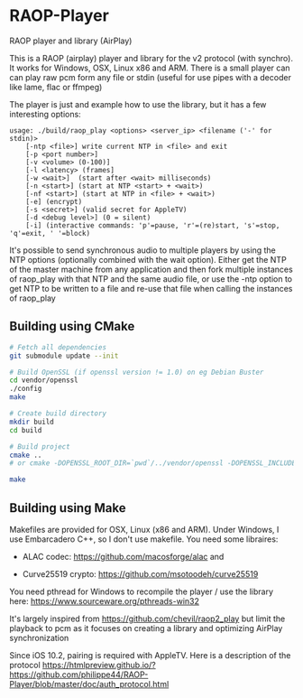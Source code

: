 # RAOP-Player

RAOP player and library (AirPlay)

This is a RAOP (airplay) player and library for the v2 protocol (with synchro). It works for Windows, OSX, Linux x86 and ARM.
There is a small player can can play raw pcm form any file or stdin (useful for use pipes with a decoder like lame, flac or ffmpeg)

The player is just and example how to use the library, but it has a few interesting options:

```text
usage: ./build/raop_play <options> <server_ip> <filename ('-' for stdin)>
	[-ntp <file>] write current NTP in <file> and exit
	[-p <port number>]
	[-v <volume> (0-100)]
	[-l <latency> (frames]
	[-w <wait>]  (start after <wait> milliseconds)
	[-n <start>] (start at NTP <start> + <wait>)
	[-nf <start>] (start at NTP in <file> + <wait>)
	[-e] (encrypt)
	[-s <secret>] (valid secret for AppleTV)
	[-d <debug level>] (0 = silent)
	[-i] (interactive commands: 'p'=pause, 'r'=(re)start, 's'=stop, 'q'=exit, ' '=block)
```

It's possible to send synchronous audio to multiple players by using the NTP options (optionally combined with the wait option).
Either get the NTP of the master machine from any application and then fork multiple instances of raop_play with that NTP and
the same audio file, or use the -ntp option to get NTP to be written to a file and re-use that file when calling the instances of
raop_play

## Building using CMake

```sh
# Fetch all dependencies
git submodule update --init

# Build OpenSSL (if openssl version != 1.0) on eg Debian Buster
cd vendor/openssl
./config
make

# Create build directory
mkdir build
cd build

# Build project
cmake ..
# or cmake -DOPENSSL_ROOT_DIR=`pwd`/../vendor/openssl -DOPENSSL_INCLUDE_DIR=`pwd`/../vendor/openssl/include -DOPENSSL_LIBRARIES=`pwd`/../vendor/openssl ..

make
```

## Building using Make

Makefiles are provided for OSX, Linux (x86 and ARM). Under Windows, I use Embarcadero C++, so I don't use makefile. You need some libraires:

- ALAC codec: https://github.com/macosforge/alac and

- Curve25519 crypto: https://github.com/msotoodeh/curve25519

You need pthread for Windows to recompile the player / use the library here: https://www.sourceware.org/pthreads-win32

It's largely inspired from https://github.com/chevil/raop2_play but limit the playback to pcm as it focuses on creating a library and optimizing AirPlay synchronization

Since iOS 10.2, pairing is required with AppleTV. Here is a description of the protocol https://htmlpreview.github.io/?https://github.com/philippe44/RAOP-Player/blob/master/doc/auth_protocol.html
